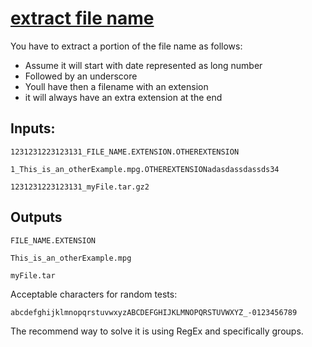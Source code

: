# [extract file name](https://www.codewars.com/kata/extract-file-name "https://www.codewars.com/kata/597770e98b4b340e5b000071")

You have to extract a portion of the file name as follows:

* Assume it will start with date represented as long number
* Followed by an underscore
* Youll have then a filename with an extension
* it will always have an extra extension at the end

Inputs:
---
```
1231231223123131_FILE_NAME.EXTENSION.OTHEREXTENSION

1_This_is_an_otherExample.mpg.OTHEREXTENSIONadasdassdassds34

1231231223123131_myFile.tar.gz2
```

Outputs
---

```
FILE_NAME.EXTENSION

This_is_an_otherExample.mpg

myFile.tar
```

Acceptable characters for random tests:

`abcdefghijklmnopqrstuvwxyzABCDEFGHIJKLMNOPQRSTUVWXYZ_-0123456789`

The recommend way to solve it is using RegEx and specifically groups.